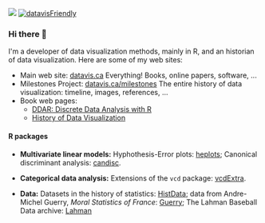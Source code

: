 <!-- badges: start --> 
[![](https://img.shields.io/website?color=0ab9e6&style=flat-square&up_message=datavis.ca&url=https%3A%2F%2Fwww.datavis.ca)](https://www.datavis.ca)
[![datavisFriendly](https://img.shields.io/twitter/url?style=social&url=https%3A%2F%2Ftwitter.com%2FdatavisFriendly)](https://twitter.com/datavisFriendly)


<!-- badges: end --> 

### Hi there 👋

<!--
**friendly/friendly** is a ✨ _special_ ✨ repository because its `README.md` (this file) appears on your GitHub profile.

Here are some ideas to get you started:

- 🔭 I’m currently working on ...
- 🌱 I’m currently learning ...
- 👯 I’m looking to collaborate on ...
- 🤔 I’m looking for help with ...
- 💬 Ask me about ...
- 📫 How to reach me: ...
- 😄 Pronouns: ...
- ⚡ Fun fact: ...
-->
I'm a developer of data visualization methods, mainly in R, and an historian of data visualization. Here are some of my web sites:

- Main web site: [datavis.ca](https://www.datavis.ca) Everything! Books, online papers, software, ...
- Milestones Project: [datavis.ca/milestones](https://www.datavis.ca/milestones) The entire history of data visualization: timeline, images, references, ...
- Book web pages: 
  + [DDAR: Discrete Data Analysis with R](http://ddar.datavis.ca/)
  + [History of Data Visualization](https://friendly.github.io/HistDataVis/)

#### R packages

- **Multivariate linear models:** Hyphothesis-Error plots: [heplots](https://github.com/friendly/heplots); Canonical discriminant analysis: [candisc](https://github.com/friendly/candisc).

- **Categorical data analysis:** Extensions of the `vcd` package: [vcdExtra](https://github.com/friendly/heplots).

- **Data:** Datasets in the history of statistics: [HistData](https://github.com/friendly/HistData); data from Andre-Michel Guerry, _Moral Statistics of France_: [Guerry](https://github.com/friendly/Guerry); The Lahman Baseball Data archive: [Lahman](https://github.com/cdalzell/Lahman)
